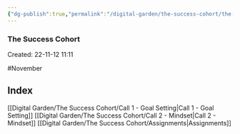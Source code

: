 ```yaml
---
{"dg-publish":true,"permalink":"/digital-garden/the-success-cohort/the-success-cohort/"}
---
```



### The Success Cohort
Created: 22-11-12 11:11

#November 



## Index
[[Digital Garden/The Success Cohort/Call 1 - Goal Setting\|Call 1 - Goal Setting]]
[[Digital Garden/The Success Cohort/Call 2 - Mindset\|Call 2 - Mindset]]
[[Digital Garden/The Success Cohort/Assignments\|Assignments]]




